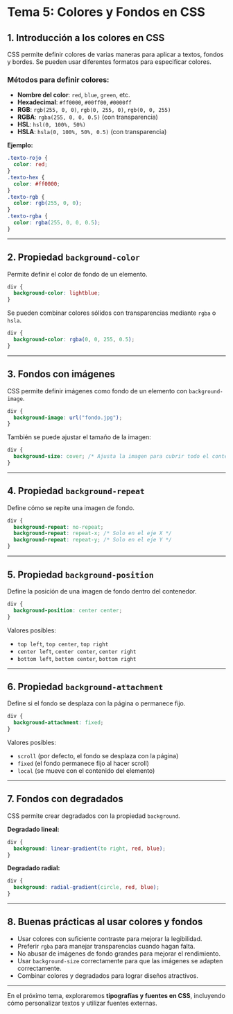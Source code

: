 # **Tema 5: Colores y Fondos en CSS**

## **1. Introducción a los colores en CSS**

CSS permite definir colores de varias maneras para aplicar a textos, fondos y bordes. Se pueden usar diferentes formatos para especificar colores.

### **Métodos para definir colores:**

- **Nombre del color**: `red`, `blue`, `green`, etc.
- **Hexadecimal**: `#ff0000`, `#00ff00`, `#0000ff`
- **RGB**: `rgb(255, 0, 0)`, `rgb(0, 255, 0)`, `rgb(0, 0, 255)`
- **RGBA**: `rgba(255, 0, 0, 0.5)` (con transparencia)
- **HSL**: `hsl(0, 100%, 50%)`
- **HSLA**: `hsla(0, 100%, 50%, 0.5)` (con transparencia)

**Ejemplo:**

```css
.texto-rojo {
  color: red;
}
.texto-hex {
  color: #ff0000;
}
.texto-rgb {
  color: rgb(255, 0, 0);
}
.texto-rgba {
  color: rgba(255, 0, 0, 0.5);
}
```

---

## **2. Propiedad `background-color`**

Permite definir el color de fondo de un elemento.

```css
div {
  background-color: lightblue;
}
```

Se pueden combinar colores sólidos con transparencias mediante `rgba` o `hsla`.

```css
div {
  background-color: rgba(0, 0, 255, 0.5);
}
```

---

## **3. Fondos con imágenes**

CSS permite definir imágenes como fondo de un elemento con `background-image`.

```css
div {
  background-image: url("fondo.jpg");
}
```

También se puede ajustar el tamaño de la imagen:

```css
div {
  background-size: cover; /* Ajusta la imagen para cubrir todo el contenedor */
}
```

---

## **4. Propiedad `background-repeat`**

Define cómo se repite una imagen de fondo.

```css
div {
  background-repeat: no-repeat;
  background-repeat: repeat-x; /* Solo en el eje X */
  background-repeat: repeat-y; /* Solo en el eje Y */
}
```

---

## **5. Propiedad `background-position`**

Define la posición de una imagen de fondo dentro del contenedor.

```css
div {
  background-position: center center;
}
```

Valores posibles:

- `top left`, `top center`, `top right`
- `center left`, `center center`, `center right`
- `bottom left`, `bottom center`, `bottom right`

---

## **6. Propiedad `background-attachment`**

Define si el fondo se desplaza con la página o permanece fijo.

```css
div {
  background-attachment: fixed;
}
```

Valores posibles:

- `scroll` (por defecto, el fondo se desplaza con la página)
- `fixed` (el fondo permanece fijo al hacer scroll)
- `local` (se mueve con el contenido del elemento)

---

## **7. Fondos con degradados**

CSS permite crear degradados con la propiedad `background`.

**Degradado lineal:**

```css
div {
  background: linear-gradient(to right, red, blue);
}
```

**Degradado radial:**

```css
div {
  background: radial-gradient(circle, red, blue);
}
```

---

## **8. Buenas prácticas al usar colores y fondos**

- Usar colores con suficiente contraste para mejorar la legibilidad.
- Preferir `rgba` para manejar transparencias cuando hagan falta.
- No abusar de imágenes de fondo grandes para mejorar el rendimiento.
- Usar `background-size` correctamente para que las imágenes se adapten correctamente.
- Combinar colores y degradados para lograr diseños atractivos.

---

En el próximo tema, exploraremos **tipografías y fuentes en CSS**, incluyendo cómo personalizar textos y utilizar fuentes externas.
